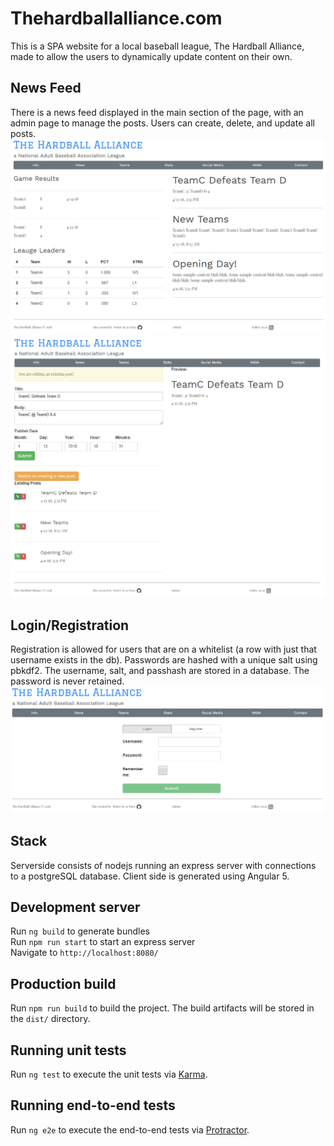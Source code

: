 # Thehardballalliance.com

This is a SPA website for a local baseball league, The Hardball Alliance, made to allow the users to dynamically update content on their own.

## News Feed
There is a news feed displayed in the main section of the page, with an admin page to manage the posts. Users can create, delete, and update all posts.  
<img src="./screenshots/news.PNG" width="768">  
<img src="./screenshots/editPost.PNG" width="768">

## Login/Registration
Registration is allowed for users that are on a whitelist (a row with just that username exists in the db). Passwords are hashed with a unique salt using pbkdf2. The username, salt, and passhash are stored in a database. The password is never retained.
<img src="./screenshots/login.PNG" width="768">

## Stack
Serverside consists of nodejs running an express server with connections to a postgreSQL database. Client side is generated using Angular 5.

## Development server

Run `ng build` to generate bundles  
Run `npm run start` to start an express server  
Navigate to `http://localhost:8080/`

## Production build

Run `npm run build` to build the project. The build artifacts will be stored in the `dist/` directory.

## Running unit tests

Run `ng test` to execute the unit tests via [Karma](https://karma-runner.github.io).

## Running end-to-end tests

Run `ng e2e` to execute the end-to-end tests via [Protractor](http://www.protractortest.org/).

